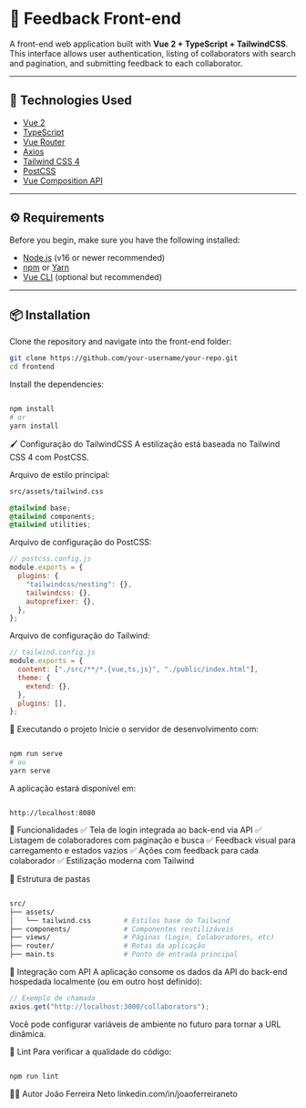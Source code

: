 # 💬 Feedback Front-end

A front-end web application built with **Vue 2 + TypeScript + TailwindCSS**. This interface allows user authentication, listing of collaborators with search and pagination, and submitting feedback to each collaborator.

---

## 🧰 Technologies Used

- [Vue 2](https://v2.vuejs.org/)
- [TypeScript](https://www.typescriptlang.org/)
- [Vue Router](https://router.vuejs.org/)
- [Axios](https://axios-http.com/)
- [Tailwind CSS 4](https://tailwindcss.com/)
- [PostCSS](https://postcss.org/)
- [Vue Composition API](https://github.com/vuejs/composition-api)

---

## ⚙️ Requirements

Before you begin, make sure you have the following installed:

- [Node.js](https://nodejs.org/) (v16 or newer recommended)
- [npm](https://www.npmjs.com/) or [Yarn](https://yarnpkg.com/)
- [Vue CLI](https://cli.vuejs.org/) (optional but recommended)

---

## 📦 Installation

Clone the repository and navigate into the front-end folder:

```bash
git clone https://github.com/your-username/your-repo.git
cd frontend
```

Install the dependencies:

```bash

npm install
# or
yarn install
```

🖌️ Configuração do TailwindCSS
A estilização está baseada no Tailwind CSS 4 com PostCSS.

Arquivo de estilo principal:

```bash
src/assets/tailwind.css
```

```css
@tailwind base;
@tailwind components;
@tailwind utilities;
```

Arquivo de configuração do PostCSS:

```js
// postcss.config.js
module.exports = {
  plugins: {
    "tailwindcss/nesting": {},
    tailwindcss: {},
    autoprefixer: {},
  },
};
```

Arquivo de configuração do Tailwind:

```js
// tailwind.config.js
module.exports = {
  content: ["./src/**/*.{vue,ts,js}", "./public/index.html"],
  theme: {
    extend: {},
  },
  plugins: [],
};
```

🚀 Executando o projeto
Inicie o servidor de desenvolvimento com:

```bash

npm run serve
# ou
yarn serve
```

A aplicação estará disponível em:

```arduino

http://localhost:8080
```

🔐 Funcionalidades
✅ Tela de login integrada ao back-end via API
✅ Listagem de colaboradores com paginação e busca
✅ Feedback visual para carregamento e estados vazios
✅ Ações com feedback para cada colaborador
✅ Estilização moderna com Tailwind

📁 Estrutura de pastas

```bash

src/
├── assets/
│   └── tailwind.css        # Estilos base do Tailwind
├── components/             # Componentes reutilizáveis
├── views/                  # Páginas (Login, Colaboradores, etc)
├── router/                 # Rotas da aplicação
├── main.ts                 # Ponto de entrada principal
```

📡 Integração com API
A aplicação consome os dados da API do back-end hospedada localmente (ou em outro host definido):

```ts
// Exemplo de chamada
axios.get("http://localhost:3000/collaborators");
```

Você pode configurar variáveis de ambiente no futuro para tornar a URL dinâmica.

🧪 Lint
Para verificar a qualidade do código:

```bash

npm run lint
```

👨‍💻 Autor
João Ferreira Neto
linkedin.com/in/joaoferreiraneto
